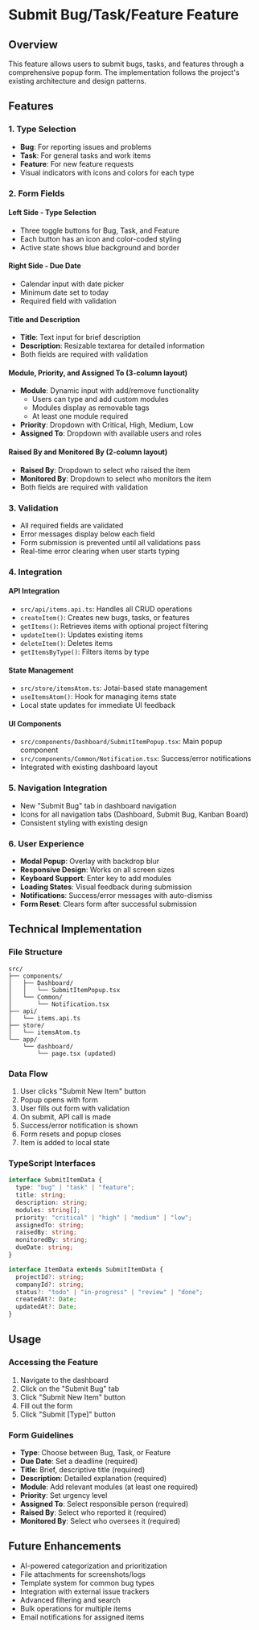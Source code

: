 # Submit Bug/Task/Feature Feature

## Overview
This feature allows users to submit bugs, tasks, and features through a comprehensive popup form. The implementation follows the project's existing architecture and design patterns.

## Features

### 1. Type Selection
- **Bug**: For reporting issues and problems
- **Task**: For general tasks and work items
- **Feature**: For new feature requests
- Visual indicators with icons and colors for each type

### 2. Form Fields

#### Left Side - Type Selection
- Three toggle buttons for Bug, Task, and Feature
- Each button has an icon and color-coded styling
- Active state shows blue background and border

#### Right Side - Due Date
- Calendar input with date picker
- Minimum date set to today
- Required field with validation

#### Title and Description
- **Title**: Text input for brief description
- **Description**: Resizable textarea for detailed information
- Both fields are required with validation

#### Module, Priority, and Assigned To (3-column layout)
- **Module**: Dynamic input with add/remove functionality
  - Users can type and add custom modules
  - Modules display as removable tags
  - At least one module required
- **Priority**: Dropdown with Critical, High, Medium, Low
- **Assigned To**: Dropdown with available users and roles

#### Raised By and Monitored By (2-column layout)
- **Raised By**: Dropdown to select who raised the item
- **Monitored By**: Dropdown to select who monitors the item
- Both fields are required with validation

### 3. Validation
- All required fields are validated
- Error messages display below each field
- Form submission is prevented until all validations pass
- Real-time error clearing when user starts typing

### 4. Integration

#### API Integration
- `src/api/items.api.ts`: Handles all CRUD operations
- `createItem()`: Creates new bugs, tasks, or features
- `getItems()`: Retrieves items with optional project filtering
- `updateItem()`: Updates existing items
- `deleteItem()`: Deletes items
- `getItemsByType()`: Filters items by type

#### State Management
- `src/store/itemsAtom.ts`: Jotai-based state management
- `useItemsAtom()`: Hook for managing items state
- Local state updates for immediate UI feedback

#### UI Components
- `src/components/Dashboard/SubmitItemPopup.tsx`: Main popup component
- `src/components/Common/Notification.tsx`: Success/error notifications
- Integrated with existing dashboard layout

### 5. Navigation Integration
- New "Submit Bug" tab in dashboard navigation
- Icons for all navigation tabs (Dashboard, Submit Bug, Kanban Board)
- Consistent styling with existing design

### 6. User Experience
- **Modal Popup**: Overlay with backdrop blur
- **Responsive Design**: Works on all screen sizes
- **Keyboard Support**: Enter key to add modules
- **Loading States**: Visual feedback during submission
- **Notifications**: Success/error messages with auto-dismiss
- **Form Reset**: Clears form after successful submission

## Technical Implementation

### File Structure
```
src/
├── components/
│   ├── Dashboard/
│   │   └── SubmitItemPopup.tsx
│   └── Common/
│       └── Notification.tsx
├── api/
│   └── items.api.ts
├── store/
│   └── itemsAtom.ts
└── app/
    └── dashboard/
        └── page.tsx (updated)
```

### Data Flow
1. User clicks "Submit New Item" button
2. Popup opens with form
3. User fills out form with validation
4. On submit, API call is made
5. Success/error notification is shown
6. Form resets and popup closes
7. Item is added to local state

### TypeScript Interfaces
```typescript
interface SubmitItemData {
  type: "bug" | "task" | "feature";
  title: string;
  description: string;
  modules: string[];
  priority: "critical" | "high" | "medium" | "low";
  assignedTo: string;
  raisedBy: string;
  monitoredBy: string;
  dueDate: string;
}

interface ItemData extends SubmitItemData {
  projectId?: string;
  companyId?: string;
  status?: "todo" | "in-progress" | "review" | "done";
  createdAt?: Date;
  updatedAt?: Date;
}
```

## Usage

### Accessing the Feature
1. Navigate to the dashboard
2. Click on the "Submit Bug" tab
3. Click "Submit New Item" button
4. Fill out the form
5. Click "Submit [Type]" button

### Form Guidelines
- **Type**: Choose between Bug, Task, or Feature
- **Due Date**: Set a deadline (required)
- **Title**: Brief, descriptive title (required)
- **Description**: Detailed explanation (required)
- **Module**: Add relevant modules (at least one required)
- **Priority**: Set urgency level
- **Assigned To**: Select responsible person (required)
- **Raised By**: Select who reported it (required)
- **Monitored By**: Select who oversees it (required)

## Future Enhancements
- AI-powered categorization and prioritization
- File attachments for screenshots/logs
- Template system for common bug types
- Integration with external issue trackers
- Advanced filtering and search
- Bulk operations for multiple items
- Email notifications for assigned items 